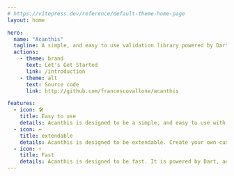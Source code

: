 ```yaml
---
# https://vitepress.dev/reference/default-theme-home-page
layout: home

hero:
  name: "Acanthis"
  tagline: A simple, and easy to use validation library powered by Dart
  actions:
    - theme: brand
      text: Let's Get Started
      link: /introduction
    - theme: alt
      text: Source code
      link: http://github.com/francescovallone/acanthis

features:
  - icon: 🛠️
    title: Easy to use
    details: Acanthis is designed to be a simple, and easy to use with a gentle learning curve.
  - icon: ↔️
    title: extendable
    details: Acanthis is designed to be extendable. Create your own custom validators, and use them in your schemas.
  - icon: ⚡
    title: Fast
    details: Acanthis is designed to be fast. It is powered by Dart, and is designed to be as fast as possible.
---
```


